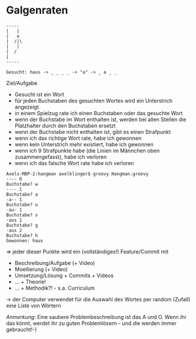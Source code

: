 Galgenraten
============

```
-----
|   |
|   o
|  /|\
|   |
|  /
|
-----

Gesucht: haus -> _ _ _ _ -> "a" -> _ a _ _

```

Ziel/Aufgabe
* Gesucht ist ein Wort
* für jeden Buchstaben des gesuchten Wortes wird ein Unterstrich angezeigt
* in einem Spielzug rate ich einen Buchstaben oder das gesuchte Wort
* wenn der Buchstabe im Wort enthalten ist, werden bei allen Stellen die Platzhalter durch den Buchstaben ersetzt
* wenn der Buchstabe nicht enthalten ist, gibt es einen Strafpunkt
* wenn ich das richtige Wort rate, habe ich gewonnen
* wenn kein Unterstrich mehr existiert, habe ich gewonnen
* wenn ich 9 Strafpunkte habe (die Linien im Männchen oben zusammengefasst), habe ich verloren
* wenn ich das falsche Wort rate habe ich verloren

```
Axels-MBP-2:hangman axelklinger$ groovy Hangman.groovy
---- 0
Buchstabe? w
---- 1
Buchstabe? a
-a-- 1
Buchstabe? u
-au- 1
Buchstabe? s
-aus 1
Buchstabe? g
-aus 2
Buchstabe? h
Gewonnen: haus
```

=> jeder dieser Punkte wird ein (vollständiges!) Feature/Commit mit
* Beschreibung/Aufgabe (+ Video)
* Moellierung (+ Video)
* Umsetzung/Lösung + Commits + Videos
* ... + Theorie!
* ... + Methodik?! - s.a. Curriculum

-> der Computer verwendet für die Auswahl des Wortes per random (Zufall) eine Liste von Wörtern

*Anmerkung:*
Eine saubere Problembeschreibung ist das A und O. Wenn ihr das könnt, werdet ihr zu guten Problemlösern - und die werden immer gebraucht!-)
